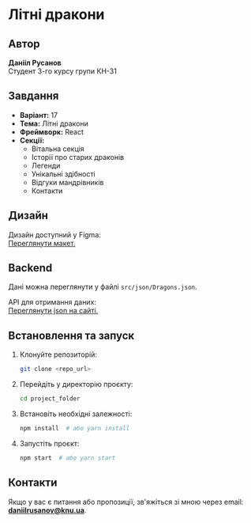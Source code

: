 # Літні дракони

## Автор
**Данііл Русанов**  
Студент 3-го курсу групи КН-31

## Завдання
- **Варіант:** 17
- **Тема:** Літні дракони
- **Фреймворк:** React
- **Секції:**
    - Вітальна секція
    - Історії про старих драконів
    - Легенди
    - Унікальні здібності
    - Відгуки мандрівників
    - Контакти

## Дизайн
Дизайн доступний у Figma:  
[Переглянути макет.](https://www.figma.com/design/9TYBszN0fxppVoCSvSzqd6/Dragons?node-id=0-1&p=f&t=tAnJiYP1wpXY96TU-0)

## Backend
Дані можна переглянути у файлі `src/json/Dragons.json`.

API для отримання даних:  
[Переглянути json на сайті.](https://api.jsonbin.io/v3/b/679b557ce41b4d34e481291c)

## Встановлення та запуск
1. Клонуйте репозиторій:
   ```sh
   git clone <repo_url>
   ```
2. Перейдіть у директорію проєкту:
   ```sh
   cd project_folder
   ```
3. Встановіть необхідні залежності:
   ```sh
   npm install  # або yarn install
   ```
4. Запустіть проєкт:
   ```sh
   npm start  # або yarn start
   ```

## Контакти
Якщо у вас є питання або пропозиції, зв'яжіться зі мною через email: **daniilrusanov@knu.ua**.

